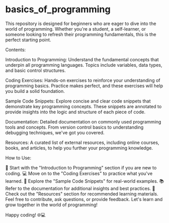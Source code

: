 # basics_of_programming
This repository is designed for beginners who are eager to dive into the world of programming. Whether you're a student, a self-learner, or someone looking to refresh their programming fundamentals, this is the perfect starting point.

Contents:

Introduction to Programming: Understand the fundamental concepts that underpin all programming languages. Topics include variables, data types, and basic control structures.

Coding Exercises: Hands-on exercises to reinforce your understanding of programming basics. Practice makes perfect, and these exercises will help you build a solid foundation.

Sample Code Snippets: Explore concise and clear code snippets that demonstrate key programming concepts. These snippets are annotated to provide insights into the logic and structure of each piece of code.

Documentation: Detailed documentation on commonly used programming tools and concepts. From version control basics to understanding debugging techniques, we've got you covered.

Resources: A curated list of external resources, including online courses, books, and articles, to help you further your programming knowledge.

How to Use:

📖 Start with the "Introduction to Programming" section if you are new to coding.
💻 Move on to the "Coding Exercises" to practice what you've learned.
🚀 Explore the "Sample Code Snippets" for real-world examples.
📚 Refer to the documentation for additional insights and best practices.
🔗 Check out the "Resources" section for recommended learning materials.
Feel free to contribute, ask questions, or provide feedback. Let's learn and grow together in the world of programming!

Happy coding! 🌐💻
